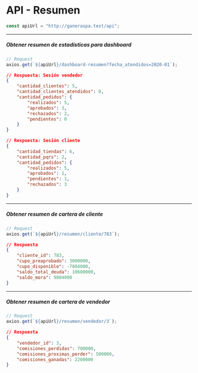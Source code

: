 # API - Resumen

```js
const apiUrl = "http://ganeraspa.test/api";
```

------------------------------------------

##### Obtener resumen de estadísticas para dashboard

```js
// Request
axios.get(`${apiUrl}/dashboard-resumen?fecha_atendidos=2020-01`);
```

```json
// Respuesta: Sesión vendedor
{
    "cantidad_clientes": 5,
    "cantidad_clientes_atendidos": 0,
    "cantidad_pedidos": {
        "realizados": 5,
        "aprobados": 3,
        "rechazados": 2,
        "pendientes": 0
    }
}
```

```json
// Respuesta: Sesión cliente
{
    "cantidad_tiendas": 6,
    "cantidad_pqrs": 2,
    "cantidad_pedidos": {
        "realizados": 5,
        "aprobados": 1,
        "pendientes": 1,
        "rechazados": 3
    }
}
```

------------------------------------------

##### Obtener resumen de cartera de cliente

```js
// Request
axios.get(`${apiUrl}/resumen/cliente/783`);
```

```json
// Respuesta
{
    "cliente_id": 783,
    "cupo_preaprobado": 3000000,
    "cupo_disponible": -7804000,
    "saldo_total_deuda": 10680000,
    "saldo_mora": 9804000
}
```

------------------------------------------

##### Obtener resumen de cartera de vendedor

```js
// Request
axios.get(`${apiUrl}/resumen/vendedor/3`);
```

```json
// Respuesta
{
    "vendedor_id": 3,
    "comisiones_perdidas": 700000,
    "comisiones_proximas_perder": 500000,
    "comisiones_ganadas": 2200000
}
```
